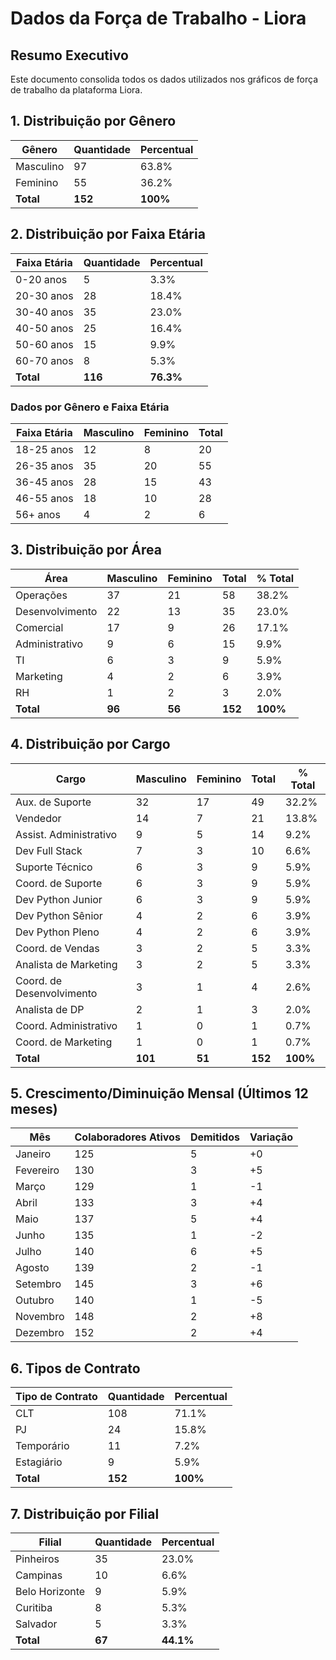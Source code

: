 # Dados da Força de Trabalho - Liora

## Resumo Executivo

Este documento consolida todos os dados utilizados nos gráficos de força de trabalho da plataforma Liora.

## 1. Distribuição por Gênero

| Gênero | Quantidade | Percentual |
|--------|------------|------------|
| Masculino | 97 | 63.8% |
| Feminino | 55 | 36.2% |
| **Total** | **152** | **100%** |

## 2. Distribuição por Faixa Etária

| Faixa Etária | Quantidade | Percentual |
|--------------|------------|------------|
| 0-20 anos | 5 | 3.3% |
| 20-30 anos | 28 | 18.4% |
| 30-40 anos | 35 | 23.0% |
| 40-50 anos | 25 | 16.4% |
| 50-60 anos | 15 | 9.9% |
| 60-70 anos | 8 | 5.3% |
| **Total** | **116** | **76.3%** |

### Dados por Gênero e Faixa Etária

| Faixa Etária | Masculino | Feminino | Total |
|--------------|-----------|----------|-------|
| 18-25 anos | 12 | 8 | 20 |
| 26-35 anos | 35 | 20 | 55 |
| 36-45 anos | 28 | 15 | 43 |
| 46-55 anos | 18 | 10 | 28 |
| 56+ anos | 4 | 2 | 6 |

## 3. Distribuição por Área

| Área | Masculino | Feminino | Total | % Total |
|------|-----------|----------|-------|---------|
| Operações | 37 | 21 | 58 | 38.2% |
| Desenvolvimento | 22 | 13 | 35 | 23.0% |
| Comercial | 17 | 9 | 26 | 17.1% |
| Administrativo | 9 | 6 | 15 | 9.9% |
| TI | 6 | 3 | 9 | 5.9% |
| Marketing | 4 | 2 | 6 | 3.9% |
| RH | 1 | 2 | 3 | 2.0% |
| **Total** | **96** | **56** | **152** | **100%** |

## 4. Distribuição por Cargo

| Cargo | Masculino | Feminino | Total | % Total |
|-------|-----------|----------|-------|---------|
| Aux. de Suporte | 32 | 17 | 49 | 32.2% |
| Vendedor | 14 | 7 | 21 | 13.8% |
| Assist. Administrativo | 9 | 5 | 14 | 9.2% |
| Dev Full Stack | 7 | 3 | 10 | 6.6% |
| Suporte Técnico | 6 | 3 | 9 | 5.9% |
| Coord. de Suporte | 6 | 3 | 9 | 5.9% |
| Dev Python Junior | 6 | 3 | 9 | 5.9% |
| Dev Python Sênior | 4 | 2 | 6 | 3.9% |
| Dev Python Pleno | 4 | 2 | 6 | 3.9% |
| Coord. de Vendas | 3 | 2 | 5 | 3.3% |
| Analista de Marketing | 3 | 2 | 5 | 3.3% |
| Coord. de Desenvolvimento | 3 | 1 | 4 | 2.6% |
| Analista de DP | 2 | 1 | 3 | 2.0% |
| Coord. Administrativo | 1 | 0 | 1 | 0.7% |
| Coord. de Marketing | 1 | 0 | 1 | 0.7% |
| **Total** | **101** | **51** | **152** | **100%** |

## 5. Crescimento/Diminuição Mensal (Últimos 12 meses)

| Mês | Colaboradores Ativos | Demitidos | Variação |
|-----|---------------------|-----------|----------|
| Janeiro | 125 | 5 | +0 |
| Fevereiro | 130 | 3 | +5 |
| Março | 129 | 1 | -1 |
| Abril | 133 | 3 | +4 |
| Maio | 137 | 5 | +4 |
| Junho | 135 | 1 | -2 |
| Julho | 140 | 6 | +5 |
| Agosto | 139 | 2 | -1 |
| Setembro | 145 | 3 | +6 |
| Outubro | 140 | 1 | -5 |
| Novembro | 148 | 2 | +8 |
| Dezembro | 152 | 2 | +4 |

## 6. Tipos de Contrato

| Tipo de Contrato | Quantidade | Percentual |
|------------------|------------|------------|
| CLT | 108 | 71.1% |
| PJ | 24 | 15.8% |
| Temporário | 11 | 7.2% |
| Estagiário | 9 | 5.9% |
| **Total** | **152** | **100%** |

## 7. Distribuição por Filial

| Filial | Quantidade | Percentual |
|--------|------------|------------|
| Pinheiros | 35 | 23.0% |
| Campinas | 10 | 6.6% |
| Belo Horizonte | 9 | 5.9% |
| Curitiba | 8 | 5.3% |
| Salvador | 5 | 3.3% |
| **Total** | **67** | **44.1%** |
